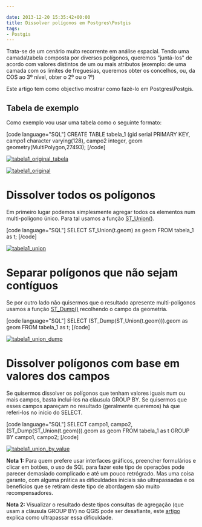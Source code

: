 ```yaml
---

date: 2013-12-20 15:35:42+00:00
title: Dissolver polígonos em Postgres\Postgis
tags:
- Postgis
---
```


Trata-se de um cenário muito recorrente em análise espacial. Tendo uma camada\tabela composta por diversos polígonos, queremos "juntá-los" de acordo com valores distintos de um ou mais atributos (exemplo: de uma camada com os limites de freguesias, queremos obter os concelhos, ou, da COS ao 3º nível, obter o 2º ou o 1º)

Este artigo tem como objectivo mostrar como fazê-lo em Postgres\Postgis.


## Tabela de exemplo


Como exemplo vou usar uma tabela como o seguinte formato:

[code language="SQL"]
CREATE TABLE tabela_1
    (gid serial PRIMARY KEY,
     campo1 character varying(128),
     campo2 integer,
     geom geometry(MultiPolygon,27493);
[/code]

[![tabela1_original_tabela](http://sigsemgrilhetas.files.wordpress.com/2013/12/tabela1_original_tabela.png)
](http://sigsemgrilhetas.files.wordpress.com/2013/12/tabela1_original_tabela.png)

[![tabela1_original](http://sigsemgrilhetas.files.wordpress.com/2013/12/tabela1_original.png?w=584)
](http://sigsemgrilhetas.files.wordpress.com/2013/12/tabela1_original.png)



# Dissolver todos os polígonos


Em primeiro lugar podemos simplesmente agregar todos os elementos num multi-polígono único. Para tal usamos a função [ST_Union()](http://postgis.refractions.net/docs/ST_Union.html).

[code language="SQL"]
SELECT
    ST_Union(t.geom) as geom
FROM
    tabela_1 as t;
[/code]

[![tabela1_union](http://sigsemgrilhetas.files.wordpress.com/2013/12/tabela1_union.png?w=584)
](http://sigsemgrilhetas.files.wordpress.com/2013/12/tabela1_union.png)



# Separar polígonos que não sejam contíguos


Se por outro lado não quisermos que o resultado apresente multi-polígonos usamos a função [ST_Dump()](http://postgis.refractions.net/docs/ST_Dump.html) recolhendo o campo da geometria.

[code language="SQL"]
SELECT
    (ST_Dump(ST_Union(t.geom))).geom as geom
FROM
    tabela_1 as t;
[/code]

[![tabela1_union_dump](http://sigsemgrilhetas.files.wordpress.com/2013/12/tabela1_union_dump.png?w=584)
](http://sigsemgrilhetas.files.wordpress.com/2013/12/tabela1_union_dump.png)



# Dissolver polígonos com base em valores dos campos


Se quisermos dissolver os polígonos que tenham valores iguais num ou mais campos, basta incluí-los na cláusula GROUP BY. Se quisermos que esses campos apareçam no resultado (geralmente queremos) há que referi-los no início do SELECT.

[code language="SQL"]
SELECT
    campo1,
    campo2,
    (ST_Dump(ST_Union(t.geom))).geom as geom
FROM
    tabela_1 as t
GROUP BY
    campo1,
    campo2;
[/code]

[![tabela1_union_by_value](http://sigsemgrilhetas.files.wordpress.com/2013/12/tabela1_union_by_value.png?w=584)
](http://sigsemgrilhetas.files.wordpress.com/2013/12/tabela1_union_by_value.png)

**Nota 1:** Para quem prefere usar interfaces gráficos, preencher formulários e clicar em botões, o uso de SQL para fazer este tipo de operações pode parecer demasiado complicado e até um pouco retrógrado. Mas uma coisa garanto, com alguma prática as dificuldades iniciais são ultrapassadas e os benefícios que se retiram deste tipo de abordagem são muito recompensadores.

**Nota 2:** Visualizar o resultado deste tipos consultas de agregação (que usam a cláusula GROUP BY) no QGIS pode ser desafiante, este [artigo](http://wp.me/p3kcmy-5p) explica como ultrapassar essa dificuldade.
